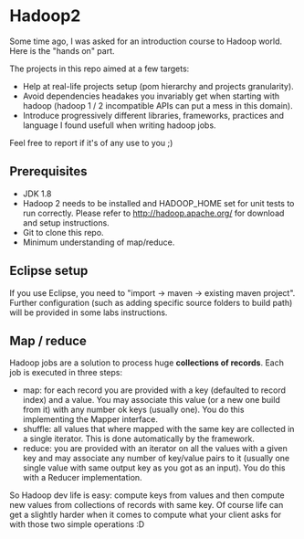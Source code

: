 # Hadoop2
Some time ago, I was asked for an introduction course to Hadoop world. Here is the "hands on" part.

The projects in this repo aimed at a few targets:
* Help at real-life projects setup (pom hierarchy and projects granularity).
* Avoid dependencies headakes you invariably get when starting with hadoop (hadoop 1 / 2 incompatible APIs can put a mess in this domain).
* Introduce progressively different libraries, frameworks, practices and language I found usefull when writing hadoop jobs.

Feel free to report if it's of any use to you ;)

## Prerequisites
* JDK 1.8
* Hadoop 2 needs to be installed and HADOOP_HOME set for unit tests to run correctly. Please refer to http://hadoop.apache.org/ for download and setup instructions.
* Git to clone this repo.
* Minimum understanding of map/reduce.

## Eclipse setup
If you use Eclipse, you need to "import -> maven -> existing maven project". Further configuration (such as adding specific source folders to build path) will be provided in some labs instructions.

## Map / reduce
Hadoop jobs are a solution to process huge **collections of records**. Each job is executed in three steps:
* map: for each record you are provided with a key (defaulted to record index) and a value. You may associate this value (or a new one build from it) with any number ok keys (usually one). You do this implementing the Mapper interface.
* shuffle: all values that where mapped with the same key are collected in a single iterator. This is done automatically by the framework.
* reduce: you are provided with an iterator on all the values with a given key and may associate any number of key/value pairs to it (usually one single value with same output key as you got as an input). You do this with a Reducer implementation.

So Hadoop dev life is easy: compute keys from values and then compute new values from collections of records with same key. Of course life can get a slightly harder when it comes to compute what your client asks for with those two simple operations :D
